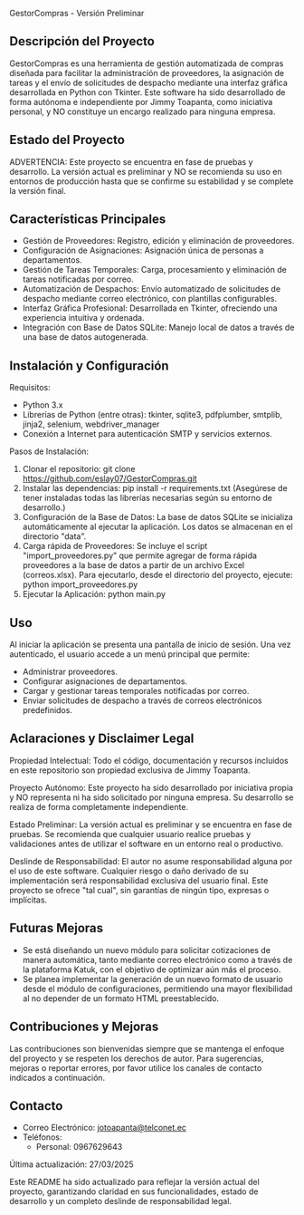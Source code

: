 GestorCompras - Versión Preliminar

Descripción del Proyecto
-------------------------
GestorCompras es una herramienta de gestión automatizada de compras diseñada para facilitar la administración de proveedores, la asignación de tareas y el envío de solicitudes de despacho mediante una interfaz gráfica desarrollada en Python con Tkinter. Este software ha sido desarrollado de forma autónoma e independiente por Jimmy Toapanta, como iniciativa personal, y NO constituye un encargo realizado para ninguna empresa.

Estado del Proyecto
-------------------
ADVERTENCIA:
Este proyecto se encuentra en fase de pruebas y desarrollo. La versión actual es preliminar y NO se recomienda su uso en entornos de producción hasta que se confirme su estabilidad y se complete la versión final.

Características Principales
----------------------------
- Gestión de Proveedores: Registro, edición y eliminación de proveedores.
- Configuración de Asignaciones: Asignación única de personas a departamentos.
- Gestión de Tareas Temporales: Carga, procesamiento y eliminación de tareas notificadas por correo.
- Automatización de Despachos: Envío automatizado de solicitudes de despacho mediante correo electrónico, con plantillas configurables.
- Interfaz Gráfica Profesional: Desarrollada en Tkinter, ofreciendo una experiencia intuitiva y ordenada.
- Integración con Base de Datos SQLite: Manejo local de datos a través de una base de datos autogenerada.

Instalación y Configuración
---------------------------
Requisitos:
  - Python 3.x
  - Librerías de Python (entre otras): tkinter, sqlite3, pdfplumber, smtplib, jinja2, selenium, webdriver_manager
  - Conexión a Internet para autenticación SMTP y servicios externos.

Pasos de Instalación:
  1. Clonar el repositorio:
       git clone https://github.com/eslay07/GestorCompras.git
  2. Instalar las dependencias:
       pip install -r requirements.txt
     (Asegúrese de tener instaladas todas las librerías necesarias según su entorno de desarrollo.)
  3. Configuración de la Base de Datos:
     La base de datos SQLite se inicializa automáticamente al ejecutar la aplicación. Los datos se almacenan en el directorio "data".
  4. Carga rápida de Proveedores:
     Se incluye el script "import_proveedores.py" que permite agregar de forma rápida proveedores a la base de datos a partir de un archivo Excel (correos.xlsx). Para ejecutarlo, desde el directorio del proyecto, ejecute:
       python import_proveedores.py
  5. Ejecutar la Aplicación:
       python main.py

Uso
---
Al iniciar la aplicación se presenta una pantalla de inicio de sesión. Una vez autenticado, el usuario accede a un menú principal que permite:
  - Administrar proveedores.
  - Configurar asignaciones de departamentos.
  - Cargar y gestionar tareas temporales notificadas por correo.
  - Enviar solicitudes de despacho a través de correos electrónicos predefinidos.

Aclaraciones y Disclaimer Legal
---------------------------------
Propiedad Intelectual:
  Todo el código, documentación y recursos incluidos en este repositorio son propiedad exclusiva de Jimmy Toapanta.

Proyecto Autónomo:
  Este proyecto ha sido desarrollado por iniciativa propia y NO representa ni ha sido solicitado por ninguna empresa. Su desarrollo se realiza de forma completamente independiente.

Estado Preliminar:
  La versión actual es preliminar y se encuentra en fase de pruebas. Se recomienda que cualquier usuario realice pruebas y validaciones antes de utilizar el software en un entorno real o productivo.

Deslinde de Responsabilidad:
  El autor no asume responsabilidad alguna por el uso de este software. Cualquier riesgo o daño derivado de su implementación será responsabilidad exclusiva del usuario final. Este proyecto se ofrece "tal cual", sin garantías de ningún tipo, expresas o implícitas.

Futuras Mejoras
---------------
- Se está diseñando un nuevo módulo para solicitar cotizaciones de manera automática, tanto mediante correo electrónico como a través de la plataforma Katuk, con el objetivo de optimizar aún más el proceso.
- Se planea implementar la generación de un nuevo formato de usuario desde el módulo de configuraciones, permitiendo una mayor flexibilidad al no depender de un formato HTML preestablecido.

Contribuciones y Mejoras
------------------------
Las contribuciones son bienvenidas siempre que se mantenga el enfoque del proyecto y se respeten los derechos de autor. Para sugerencias, mejoras o reportar errores, por favor utilice los canales de contacto indicados a continuación.

Contacto
--------
- Correo Electrónico: jotoapanta@telconet.ec
- Teléfonos:
    - Personal: 0967629643

Última actualización: 27/03/2025

Este README ha sido actualizado para reflejar la versión actual del proyecto, garantizando claridad en sus funcionalidades, estado de desarrollo y un completo deslinde de responsabilidad legal.
